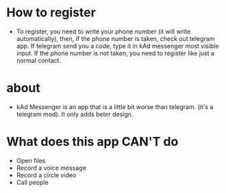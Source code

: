 
# How to register

* To register, you need to write your phone number (it will write automatically), then, if the phone number is taken, check out telegram app. If telegram send you a code, type it in kAd messenger most visible input. If the phone number is not taken, you need to register like just a normal contact.

# about

* kAd Messenger is an app that is a little bit worse than telegram. (it's a telegram mod). It only adds beter design.

# What does this app CAN'T do

* Open files
* Record a voice message
* Record a circle video
* Call people
